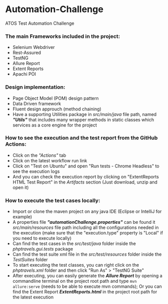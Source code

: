 # Automation-Challenge
ATOS Test Automation Challenge

### The main Frameworks included in the project:
* Selenium Webdriver
* Rest-Assured
* TestNG
* Allure Report
* Extent Reports
* Apachi POI

### Design implementation:
* Page Object Model (POM) design pattern
* Data Driven framework
* Fluent design approuch (method chaining)
* Have a supporting Utilities package in *src/main/java* file path, named ***"Utils"*** that includes many wrapper methods in static classes which services as a core engine for the project 

### How to see the execution and the test report from the GitHub Actions:
* Click on the *"Actions"* tab
* Click on the latest workflow run link
* Click on "Test on Ubuntu" and open "Run tests - Chrome Headless" to see the execution logs
* And you can check the execution report by clicking on "ExtentReports HTML Test Report" in the *Artifacts* section (Just download, unzip and open it)

### How to execute the test cases locally:
* Import or clone the maven project on any java IDE (Eclipse or IntelliJ for example)
* A properties file ***"automationChallenge.properties"*** can be found it *src/main/resources* file path including all the configurations needed in the execution (make sure that the "execution.type" property is "Local" if you need to execute locally)
* Can find the test cases in the *src/test/java* folder inside the *phptravels.gui.tests* package
* Can find the test suite xml file in the *src/test/resources* folder inside the *TestSuites* folder
* To start executing the test classes, you can right click on the *phptravels.xml* folder and then click "Run As" > "TestNG Suite"
* After executing, you can easily generate the ***Allure Report*** by opening a commandline terminal on the project root path and type `mvn allure:serve` (needs to be able to execute mvn commands); Or you can find the Extent Report ***ExtentReports.html*** in the project root path for the latest execution
